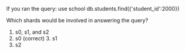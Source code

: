 If you ran the query:
use school
db.students.find({'student_id':2000})

Which shards would be involved in answering the query?

1. s0, s1, and s2
2. s0
(correct) 3. s1
4. s2
